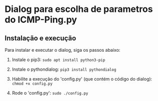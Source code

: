 # Dialog para escolha de parametros do ICMP-Ping.py

## Instalação e execução

Para instalar e executar o dialog, siga os passos abaixo:

1. Instale o pip3:
`sudo apt install python3-pip`

2. Instale o pythondialog:
`pip3 install pythondialog`

3. Habilite a execução do 'config.py' (que contém o código do dialog):
`chmod +x config.py`

4. Rode o 'config.py':
`sudo ./config.py`
